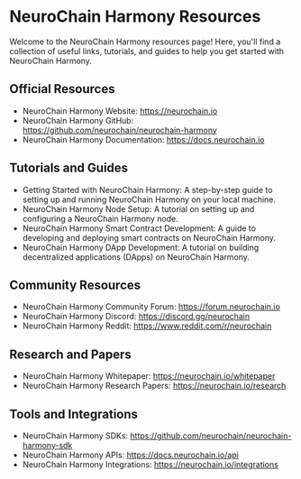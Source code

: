# NeuroChain Harmony Resources
Welcome to the NeuroChain Harmony resources page! Here, you'll find a collection of useful links, tutorials, and guides to help you get started with NeuroChain Harmony.

## Official Resources

- NeuroChain Harmony Website: https://neurochain.io
- NeuroChain Harmony GitHub: https://github.com/neurochain/neurochain-harmony
- NeuroChain Harmony Documentation: https://docs.neurochain.io

## Tutorials and Guides

- Getting Started with NeuroChain Harmony: A step-by-step guide to setting up and running NeuroChain Harmony on your local machine.
- NeuroChain Harmony Node Setup: A tutorial on setting up and configuring a NeuroChain Harmony node.
- NeuroChain Harmony Smart Contract Development: A guide to developing and deploying smart contracts on NeuroChain Harmony.
- NeuroChain Harmony DApp Development: A tutorial on building decentralized applications (DApps) on NeuroChain Harmony.

## Community Resources

- NeuroChain Harmony Community Forum: https://forum.neurochain.io
- NeuroChain Harmony Discord: https://discord.gg/neurochain
- NeuroChain Harmony Reddit: https://www.reddit.com/r/neurochain

## Research and Papers

- NeuroChain Harmony Whitepaper: https://neurochain.io/whitepaper
- NeuroChain Harmony Research Papers: https://neurochain.io/research

## Tools and Integrations

- NeuroChain Harmony SDKs: https://github.com/neurochain/neurochain-harmony-sdk
- NeuroChain Harmony APIs: https://docs.neurochain.io/api
- NeuroChain Harmony Integrations: https://neurochain.io/integrations
